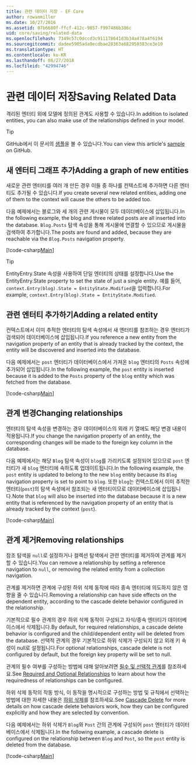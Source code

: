 ```yaml
---
title: 관련 데이터 저장 - EF Core
author: rowanmiller
ms.date: 10/27/2016
ms.assetid: 07b6680f-ffcf-412c-9857-f997486b386c
uid: core/saving/related-data
ms.openlocfilehash: 7349c57c0dccd3c911178641d3b34a478a4f6194
ms.sourcegitcommit: dadee5905ada9ecdbae28363a682950383ce3e10
ms.translationtype: HT
ms.contentlocale: ko-KR
ms.lasthandoff: 08/27/2018
ms.locfileid: "42994746"
---
```

# <a name="saving-related-data"></a><span data-ttu-id="73870-102">관련 데이터 저장</span><span class="sxs-lookup"><span data-stu-id="73870-102">Saving Related Data</span></span>

<span data-ttu-id="73870-103">격리된 엔터티 외에 모델에 정의된 관계도 사용할 수 있습니다.</span><span class="sxs-lookup"><span data-stu-id="73870-103">In addition to isolated entities, you can also make use of the relationships defined in your model.</span></span>

> [!TIP]  
> <span data-ttu-id="73870-104">GitHub에서 이 문서의 [샘플](https://github.com/aspnet/EntityFramework.Docs/tree/master/samples/core/Saving/Saving/RelatedData/)을 볼 수 있습니다.</span><span class="sxs-lookup"><span data-stu-id="73870-104">You can view this article's [sample](https://github.com/aspnet/EntityFramework.Docs/tree/master/samples/core/Saving/Saving/RelatedData/) on GitHub.</span></span>

## <a name="adding-a-graph-of-new-entities"></a><span data-ttu-id="73870-105">새 엔터티 그래프 추가</span><span class="sxs-lookup"><span data-stu-id="73870-105">Adding a graph of new entities</span></span>

<span data-ttu-id="73870-106">새로운 관련 엔터티를 여러 개 만든 경우 이들 중 하나를 컨텍스트에 추가하면 다른 엔터티도 추가될 수 있습니다.</span><span class="sxs-lookup"><span data-stu-id="73870-106">If you create several new related entities, adding one of them to the context will cause the others to be added too.</span></span>

<span data-ttu-id="73870-107">다음 예제에서는 블로그와 세 개의 관련 게시물이 모두 데이터베이스에 삽입됩니다.</span><span class="sxs-lookup"><span data-stu-id="73870-107">In the following example, the blog and three related posts are all inserted into the database.</span></span> <span data-ttu-id="73870-108">`Blog.Posts` 탐색 속성을 통해 게시물에 연결할 수 있으므로 게시물을 검색하여 추가합니다.</span><span class="sxs-lookup"><span data-stu-id="73870-108">The posts are found and added, because they are reachable via the `Blog.Posts` navigation property.</span></span>

[!code-csharp[Main](../../../samples/core/Saving/Saving/RelatedData/Sample.cs#AddingGraphOfEntities)]

> [!TIP]  
> <span data-ttu-id="73870-109">EntityEntry.State 속성을 사용하여 단일 엔터티의 상태를 설정합니다.</span><span class="sxs-lookup"><span data-stu-id="73870-109">Use the EntityEntry.State property to set the state of just a single entity.</span></span> <span data-ttu-id="73870-110">예를 들어, `context.Entry(blog).State = EntityState.Modified`을 입력합니다.</span><span class="sxs-lookup"><span data-stu-id="73870-110">For example, `context.Entry(blog).State = EntityState.Modified`.</span></span>

## <a name="adding-a-related-entity"></a><span data-ttu-id="73870-111">관련 엔터티 추가하기</span><span class="sxs-lookup"><span data-stu-id="73870-111">Adding a related entity</span></span>

<span data-ttu-id="73870-112">컨텍스트에서 이미 추적한 엔터티의 탐색 속성에서 새 엔터티를 참조하는 경우 엔터티가 검색되어 데이터베이스에 삽입됩니다.</span><span class="sxs-lookup"><span data-stu-id="73870-112">If you reference a new entity from the navigation property of an entity that is already tracked by the context, the entity will be discovered and inserted into the database.</span></span>

<span data-ttu-id="73870-113">다음 예제에서는 `post` 엔터티가 데이터베이스에서 가져온 `blog` 엔터티의 `Posts` 속성에 추가되어 삽입됩니다.</span><span class="sxs-lookup"><span data-stu-id="73870-113">In the following example, the `post` entity is inserted because it is added to the `Posts` property of the `blog` entity which was fetched from the database.</span></span>

[!code-csharp[Main](../../../samples/core/Saving/Saving/RelatedData/Sample.cs#AddingRelatedEntity)]

## <a name="changing-relationships"></a><span data-ttu-id="73870-114">관계 변경</span><span class="sxs-lookup"><span data-stu-id="73870-114">Changing relationships</span></span>

<span data-ttu-id="73870-115">엔터티의 탐색 속성을 변경하는 경우 데이터베이스의 외래 키 열에도 해당 변경 내용이 적용됩니다.</span><span class="sxs-lookup"><span data-stu-id="73870-115">If you change the navigation property of an entity, the corresponding changes will be made to the foreign key column in the database.</span></span>

<span data-ttu-id="73870-116">다음 예제에서는 해당 `Blog` 탐색 속성이 `blog`를 가리키도록 설정되어 있으므로 `post` 엔터티가 새 `blog` 엔터티에 속하도록 업데이트됩니다.</span><span class="sxs-lookup"><span data-stu-id="73870-116">In the following example, the `post` entity is updated to belong to the new `blog` entity because its `Blog` navigation property is set to point to `blog`.</span></span> <span data-ttu-id="73870-117">또한 `blog`는 컨텍스트에서 이미 추적한 엔터티(`post`)의 탐색 속성에서 참조되는 새 엔터티이므로 데이터베이스에 삽입됩니다.</span><span class="sxs-lookup"><span data-stu-id="73870-117">Note that `blog` will also be inserted into the database because it is a new entity that is referenced by the navigation property of an entity that is already tracked by the context (`post`).</span></span>

[!code-csharp[Main](../../../samples/core/Saving/Saving/RelatedData/Sample.cs#ChangingRelationships)]

## <a name="removing-relationships"></a><span data-ttu-id="73870-118">관계 제거</span><span class="sxs-lookup"><span data-stu-id="73870-118">Removing relationships</span></span>

<span data-ttu-id="73870-119">참조 탐색을 `null`로 설정하거나 컬렉션 탐색에서 관련 엔터티를 제거하여 관계를 제거할 수 있습니다.</span><span class="sxs-lookup"><span data-stu-id="73870-119">You can remove a relationship by setting a reference navigation to `null`, or removing the related entity from a collection navigation.</span></span>

<span data-ttu-id="73870-120">관계를 제거하면 관계에 구성된 하위 삭제 동작에 따라 종속 엔터티에 의도하지 않은 영향을 줄 수 있습니다.</span><span class="sxs-lookup"><span data-stu-id="73870-120">Removing a relationship can have side effects on the dependent entity, according to the cascade delete behavior configured in the relationship.</span></span>

<span data-ttu-id="73870-121">기본적으로 필수 관계의 경우 하위 삭제 동작이 구성되고 자식/종속 엔터티가 데이터베이스에서 삭제됩니다.</span><span class="sxs-lookup"><span data-stu-id="73870-121">By default, for required relationships, a cascade delete behavior is configured and the child/dependent entity will be deleted from the database.</span></span> <span data-ttu-id="73870-122">선택적 관계의 경우 기본적으로 하위 삭제가 구성되지 않고 외래 키 속성이 null로 설정됩니다.</span><span class="sxs-lookup"><span data-stu-id="73870-122">For optional relationships, cascade delete is not configured by default, but the foreign key property will be set to null.</span></span>

<span data-ttu-id="73870-123">관계의 필수 여부를 구성하는 방법에 대해 알아보려면 [필수 및 선택적 관계](../modeling/relationships.md#required-and-optional-relationships)를 참조하세요.</span><span class="sxs-lookup"><span data-stu-id="73870-123">See [Required and Optional Relationships](../modeling/relationships.md#required-and-optional-relationships) to learn about how the requiredness of relationships can be configured.</span></span>

<span data-ttu-id="73870-124">하위 삭제 동작의 작동 방식, 이 동작을 명시적으로 구성하는 방법 및 규칙에서 선택하는 방법에 대한 자세한 내용은 [하위 삭제](cascade-delete.md)를 참조하세요.</span><span class="sxs-lookup"><span data-stu-id="73870-124">See [Cascade Delete](cascade-delete.md) for more details on how cascade delete behaviors work, how they can be configured explicitly and  how they are selected by convention.</span></span>

<span data-ttu-id="73870-125">다음 예제에서는 하위 삭제가 `Blog`와 `Post` 간의 관계에 구성되어 `post` 엔터티가 데이터베이스에서 삭제됩니다.</span><span class="sxs-lookup"><span data-stu-id="73870-125">In the following example, a cascade delete is configured on the relationship between `Blog` and `Post`, so the `post` entity is deleted from the database.</span></span>

[!code-csharp[Main](../../../samples/core/Saving/Saving/RelatedData/Sample.cs#RemovingRelationships)]
